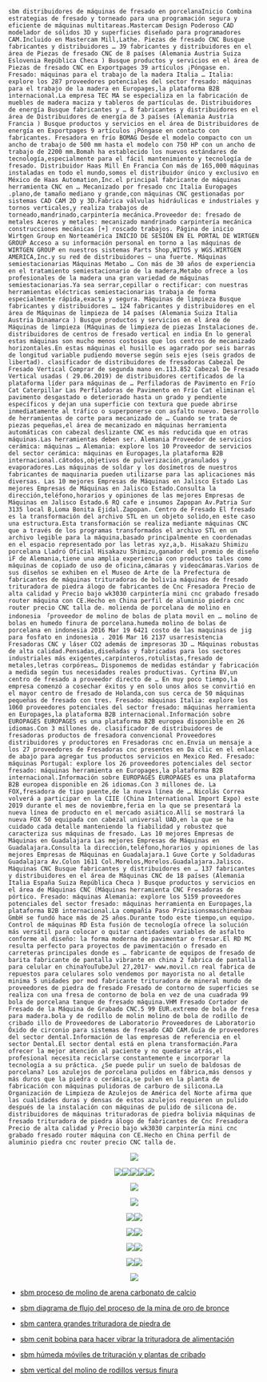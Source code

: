 
```
sbm distribuidores de máquinas de fresado en porcelanaInicio Combina estrategias de fresado y torneado para una programación segura y eficiente de máquinas multitareas.Mastercam Design Poderoso CAD modelador de sólidos 3D y superficies diseñado para programadores CAM.Incluido en Mastercam Mill,Lathe. Piezas de fresado CNC Busque fabricantes y distribuidores … 39 fabricantes y distribuidores en el área de Piezas de fresado CNC de 8 países (Alemania Austria Suiza Eslovenia República Checa ) Busque productos y servicios en el área de Piezas de fresado CNC en Exportpages 39 artículos ¡Póngase en. Fresado: máquinas para el trabajo de la madera Italia … Italia: explore los 287 proveedores potenciales del sector fresado: máquinas para el trabajo de la madera en Europages,la plataforma B2B internacional.La empresa TEC MA se especializa en la fabricación de muebles de madera maciza y tableros de partículas de. Distribuidores de energía Busque fabricantes y … 8 fabricantes y distribuidores en el área de Distribuidores de energía de 3 países (Alemania Austria Francia ) Busque productos y servicios en el área de Distribuidores de energía en Exportpages 9 artículos ¡Póngase en contacto con fabricantes. Fresadora en frío BOMAG Desde el modelo compacto con un ancho de trabajo de 500 mm hasta el modelo con 750 HP con un ancho de trabajo de 2200 mm.Bomah ha establecido los nuevos estándares de tecnología,especialmente para el fácil mantenimiento y tecnología de fresado. Distribuidor Haas Mill En Francia Con más de 165,000 máquinas instaladas en todo el mundo,somos el distribuidor único y exclusivo en México de Haas Automation,Inc.el principal fabricante de máquinas herramienta CNC en … Mecanizado por fresado cnc Italia Europages .plano,de tamaño mediano y grande,con máquinas CNC gestionadas por sistemas CAD CAM 2D y 3D.Fabrica válvulas hidráulicas e industriales y tornos verticales,y realiza trabajos de torneado,mandrinado,carpintería mecánica.Proveedor de: fresado de metales Aceros y metales: mecanizado mandrinado carpintería mecánica construcciones mecánicas [+] roscado trabajos. Página de inicio Wirtgen Group en Norteamérica INICIO DE SESIÓN EN EL PORTAL DE WIRTGEN GROUP Acceso a su información personal en torno a las máquinas de WIRTGEN GROUP en nuestros sistemas Parts Shop,WITOS y WGS.WIRTGEN AMERICA,Inc.y su red de distribuidores — una fuerte. Máquinas semiestacionarias Máquinas Metabo … Con más de 30 años de experiencia en el tratamiento semiestacionario de la madera,Metabo ofrece a los profesionales de la madera una gran variedad de máquinas semiestacionarias.Ya sea serrar,cepillar o rectificar: con nuestras herramientas eléctricas semiestacionarias trabaja de forma especialmente rápida,exacta y segura. Máquinas de limpieza Busque fabricantes y distribuidores … 124 fabricantes y distribuidores en el área de Máquinas de limpieza de 14 países (Alemania Suiza Italia Austria Dinamarca ) Busque productos y servicios en el área de Máquinas de limpieza (Máquinas de limpieza de piezas Instalaciones de. distribuidores de centros de fresado vertical en india En lo general estas máquinas son mucho menos costosas que los centros de mecanizado horizontales.En estas máquinas el husillo es agarrado por seis barras de longitud variable pudiendo moverse según seis ejes (seis grados de libertad). clasificador de distribuidores de fresadoras Cabezal De Fresado Vertical Comprar de segunda mano en.113.852 Cabezal De Fresado Vertical usadas ( 29.06.2019) de distribuidores certificados de la plataforma líder para máquinas de … Perfiladoras de Pavimento en Frío Cat Caterpillar Las Perfiladoras de Pavimento en Frío Cat eliminan el pavimento desgastado o deteriorado hasta un grado y pendiente específicos y dejan una superficie con textura que puede abrirse inmediatamente al tráfico o superponerse con asfalto nuevo. Desarrollo de herramientas de corte para mecanizado de … Cuando se trata de piezas pequeñas,el área de mecanizado en máquinas herramienta automáticas con cabezal deslizante CNC es más reducida que en otras máquinas.Las herramientas deben ser. Alemania Proveedor de servicios cerámica: máquinas … Alemania: explore los 10 Proveedor de servicios del sector cerámica: máquinas en Europages,la plataforma B2B internacional.cátodos,objetivos de pulverización,granulados y evaporadores.Las máquinas de soldar y los dosímetros de nuestros fabricantes de maquinaria pueden utilizarse para las aplicaciones más diversas. Las 10 mejores Empresas de Máquinas en Jalisco Estado Las mejores Empresas de Máquinas en Jalisco Estado.Consulta la dirección,teléfono,horarios y opiniones de las mejores Empresas de Máquinas en Jalisco Estado.6 RQ cafe e insumos Zapopan Av.Patria Sur 3135 local B,Loma Bonita Ejidal.Zapopan. Centro de Fresado El fresado es la transformación del archivo STL en un objeto solido,en este caso una estructura.Esta transformación se realiza mediante máquinas CNC que a través de los programas transformados el archivo STL en un archivo legible para la máquina,basado principalmente en coordenadas en el espacio representado por las letras xyz,a,b. Hisakazu Shimizu porcelana Lladró Oficial Hisakazu Shimizu,ganador del premio de diseño iF de Alemania,tiene una amplia experiencia con productos tales como máquinas de copiado de uso de oficina,cámaras y videocámaras.Varios de sus diseños se exhiben en el Museo de Arte de la Prefectura de fabricantes de máquinas trituradoras de bolivia máquinas de fresado trituradora de piedra álogo de fabricantes de Cnc Fresadora Precio de alta calidad y Precio bajo wk3030 carpintería mini cnc grabado fresado router máquina con CE.Hecho en China perfil de aluminio piedra cnc router precio CNC talla de. molienda de porcelana de molino en indonesia 「proveedor de molino de bolas de plata movil en … molino de bolas en humedo finura de porcelana.humeda molino de bolas de porcelana en indonesia 2016 Mar 19 6421 costo de las maquinas de jig para fosfato en indonesia . 2016 Mar 16 2137 usarresistencia Fresadoras CNC y láser CO2 además de impresoras 3D … Máquinas robustas de alta calidad.Pensadas,diseñadas y fabricadas para los sectores industriales más exigentes,carpinteros,rotulistas,fresado de metales,letras corpóreas… Disponemos de medidas estándar y fabricación a medida según tus necesidades reales productivas. Cyrtina BV,un centro de fresado a proveedor directo de … En muy poco tiempo,la empresa comenzó a cosechar éxitos y en solo unos años se convirtió en el mayor centro de fresado de Holanda,con sus cerca de 50 máquinas pequeñas de fresado con tres. Fresado: máquinas Italia: explore los 1060 proveedores potenciales del sector fresado: máquinas herramienta en Europages,la plataforma B2B internacional.Información sobre EUROPAGES EUROPAGES es una plataforma B2B europea disponible en 26 idiomas.Con 3 millones de. clasificador de distribuidores de fresadoras productos de fresadora convencional Proveedores distribuidores y productores en Fresadoras cnc en.Envia un mensaje a los 27 proveedores de Fresadoras cnc presentes en Da clic en el enlace de abajo para agregar tus productos servicios en Mexico Red. Fresado: máquinas Portugal: explore los 26 proveedores potenciales del sector fresado: máquinas herramienta en Europages,la plataforma B2B internacional.Información sobre EUROPAGES EUROPAGES es una plataforma B2B europea disponible en 26 idiomas.Con 3 millones de. La FOX,fresadora de tipo puente,de la nueva línea de … Nicolás Correa volverá a participar en la CIIE (China International Import Expo) este 2019 durante el mes de noviembre,feria en la que se presentará la nueva línea de producto en el mercado asiático.Allí se mostrará la nueva FOX 50 equipada con cabezal universal UAD,en la que se ha cuidado cada detalle manteniendo la fiabilidad y robustez que caracteriza sus máquinas de fresado. Las 10 mejores Empresas de Máquinas en Guadalajara Las mejores Empresas de Máquinas en Guadalajara.Consulta la dirección,teléfono,horarios y opiniones de las mejores Empresas de Máquinas en Guadalajara.1 Guve Corte y Soldaduras Guadalajara Av.Colon 1611 Col.Morelos,Morelos.Guadalajara.Jalisco. Máquinas CNC Busque fabricantes y distribuidores en … 137 fabricantes y distribuidores en el área de Máquinas CNC de 18 países (Alemania Italia España Suiza República Checa ) Busque productos y servicios en el área de Máquinas CNC (Máquinas herramienta CNC Fresadoras de pórtico. Fresado: máquinas Alemania: explore los 5159 proveedores potenciales del sector fresado: máquinas herramienta en Europages,la plataforma B2B internacional.La compañía Paso Präzisionsmaschinenbau GmbH se fundó hace más de 25 años.Durante todo este tiempo,un equipo. Control de máquinas RD Esta fusión de tecnología ofrece la solución más versátil para colocar o quitar cantidades variables de asfalto conforme al diseño: la forma moderna de pavimentar o fresar.El RD MC resulta perfecto para proyectos de pavimentación o fresado en carreteras principales donde es … fabricante de equipos de fresado de barita fabricante de pantalla vibrante en china 2 fabrica de pantalla para celular en chinaYouTubeJul 27,2017· www.movil.cn real fabrica de repuestos para celulares solo vendemos por mayorista no al detalle minima 5 unidades por mod fabricante trituradora de mineral mundo de proveedores de piedra de fresado Fresado de contorno de superficies se realiza con una fresa de contorno de bola en vez de una cuadrada 99 bola de porcelana tanque de fresado máquina.VHM Fresado Cortador de Fresado de la Máquina de Grabado CNC.5 99 EUR.extremo de bola de fresa para madera.bola y de rodillo de molin molino de bola de rodillo de cribado illo de Proveedores de Laboratorio Proveedores de Laboratorio Óxido de circonio para sistemas de fresado CAD CAM.Guía de proveedores del sector dental.Información de las empresas de referencia en el sector Dental.El sector dental está en plena transformación.Para ofrecer la mejor atención al paciente y no quedarse atrás,el profesional necesita reciclarse constantemente e incorporar la tecnología a su práctica. ¿Se puede pulir un suelo de baldosas de porcelana? Los azulejos de porcelana pulidos en fábrica,más densos y más duros que la piedra o cerámica,se pulen en la planta de fabricación con máquinas pulidoras de carburo de silicona.La Organización de Limpieza de Azulejos de América del Norte afirma que las cualidades duras y densas de estos azulejos requieren un pulido después de la instalación con máquinas de pulido de silicona de. distribuidores de máquinas trituradoras de piedra bolivia máquinas de fresado trituradora de piedra álogo de fabricantes de Cnc Fresadora Precio de alta calidad y Precio bajo wk3030 carpintería mini cnc grabado fresado router máquina con CE.Hecho en China perfil de aluminio piedra cnc router precio CNC talla de. 
```

<div align="center">

<a href="https://es-crusher.shibang-china.com/github&k=sbm+distribuidores+de+m%C3%A1quinas+de+fresado+en+porcelana"><img src="https://static.shibang-china.com/es/crusher/logo.jpg"></a>

<a href="https://es-crusher.shibang-china.com/github&k=sbm+distribuidores+de+m%C3%A1quinas+de+fresado+en+porcelana"><img src="https://static.shibang-china.com/es/crusher/index.jpg"></a><a href="https://es-crusher.shibang-china.com/material.htmlgithub&k=sbm+distribuidores+de+m%C3%A1quinas+de+fresado+en+porcelana"><img src="https://static.shibang-china.com/es/crusher/material.jpg"></a><a href="https://es-crusher.shibang-china.com/application.htmlgithub&k=sbm+distribuidores+de+m%C3%A1quinas+de+fresado+en+porcelana"><img src="https://static.shibang-china.com/es/crusher/application.jpg"></a><a href="https://es-crusher.shibang-china.com/aboutus.htmlgithub&k=sbm+distribuidores+de+m%C3%A1quinas+de+fresado+en+porcelana"><img src="https://static.shibang-china.com/es/crusher/aboutus.jpg"></a><a href="https://es-crusher.shibang-china.com/contact.htmlgithub&k=sbm+distribuidores+de+m%C3%A1quinas+de+fresado+en+porcelana"><img src="https://static.shibang-china.com/es/crusher/contact.jpg"></a>

<a href="https://es-crusher.shibang-china.com/github&k=sbm+distribuidores+de+m%C3%A1quinas+de+fresado+en+porcelana"><img src="https://static.shibang-china.com/es/crusher/banner.jpg"></a>

<a href="https://swt.shibang-china.com/github&k=sbm+distribuidores+de+m%C3%A1quinas+de+fresado+en+porcelana"><img src="https://static.shibang-china.com/es/crusher/text.jpg"></a>

<a href="https://swt.shibang-china.com/github&k=sbm+distribuidores+de+m%C3%A1quinas+de+fresado+en+porcelana"><img src="https://static.shibang-china.com/es/crusher/chat.jpg"></a><a href="https://es-crusher.shibang-china.com/contact.htmlgithub&k=sbm+distribuidores+de+m%C3%A1quinas+de+fresado+en+porcelana"><img src="https://static.shibang-china.com/es/crusher/message.jpg"></a>

<a href="https://es-crusher.shibang-china.com/products/pe.htmlgithub&k=sbm+distribuidores+de+m%C3%A1quinas+de+fresado+en+porcelana"><img src="https://static.shibang-china.com/es/crusher/pe.jpg"></a><a href="https://es-crusher.shibang-china.com/products/pf.htmlgithub&k=sbm+distribuidores+de+m%C3%A1quinas+de+fresado+en+porcelana"><img src="https://static.shibang-china.com/es/crusher/pf.jpg"></a>

<a href="https://es-crusher.shibang-china.com/products/hpt.htmlgithub&k=sbm+distribuidores+de+m%C3%A1quinas+de+fresado+en+porcelana"><img src="https://static.shibang-china.com/es/crusher/hpt.jpg"></a><a href="https://es-crusher.shibang-china.com/products/vsi.htmlgithub&k=sbm+distribuidores+de+m%C3%A1quinas+de+fresado+en+porcelana"><img src="https://static.shibang-china.com/es/crusher/vsi.jpg"></a>

<a href="https://es-crusher.shibang-china.com/products/klv.htmlgithub&k=sbm+distribuidores+de+m%C3%A1quinas+de+fresado+en+porcelana"><img src="https://static.shibang-china.com/es/crusher/klv.jpg"></a><a href="https://es-crusher.shibang-china.com/products/portable.htmlgithub&k=sbm+distribuidores+de+m%C3%A1quinas+de+fresado+en+porcelana"><img src="https://static.shibang-china.com/es/crusher/portable.jpg"></a>

<a href="https://swt.shibang-china.com/github&k=sbm+distribuidores+de+m%C3%A1quinas+de+fresado+en+porcelana"><img src="https://static.shibang-china.com/es/crusher/case.jpg"></a>

</div>


* [sbm proceso de molino de arena carbonato de calcio](sbm%20proceso%20de%20molino%20de%20arena%20carbonato%20de%20calcio.md)

* [sbm diagrama de flujo del proceso de la mina de oro de bronce](sbm%20diagrama%20de%20flujo%20del%20proceso%20de%20la%20mina%20de%20oro%20de%20bronce.md)

* [sbm cantera grandes trituradora de piedra de](sbm%20cantera%20grandes%20trituradora%20de%20piedra%20de.md)

* [sbm cenit bobina para hacer vibrar la trituradora de alimentación](sbm%20cenit%20bobina%20para%20hacer%20vibrar%20la%20trituradora%20de%20alimentaci%C3%B3n.md)

* [sbm húmeda móviles de trituración y plantas de cribado](sbm%20h%C3%BAmeda%20m%C3%B3viles%20de%20trituraci%C3%B3n%20y%20plantas%20de%20cribado.md)

* [sbm vertical del molino de rodillos versus finura](sbm%20vertical%20del%20molino%20de%20rodillos%20versus%20finura.md)